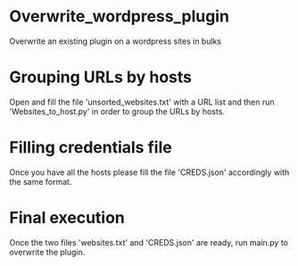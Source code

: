 # Overwrite_wordpress_plugin
Overwrite an existing plugin on a wordpress sites in bulks

# Grouping URLs by hosts
Open and fill the file 'unsorted_websites.txt' with a URL list and then run 'Websites_to_host.py' in order to group the URLs by hosts.

# Filling credentials file
Once you have all the hosts please fill the file 'CREDS.json' accordingly with the same format.

# Final execution 
Once the two files 'websites.txt' and 'CREDS.json' are ready, run main.py to overwrite the plugin.
